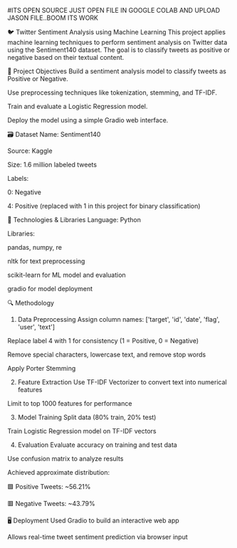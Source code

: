 #ITS OPEN SOURCE JUST OPEN FILE IN GOOGLE COLAB AND UPLOAD JASON FILE..BOOM ITS WORK


🐦 Twitter Sentiment Analysis using Machine Learning
This project applies machine learning techniques to perform sentiment analysis on Twitter data using the Sentiment140 dataset. The goal is to classify tweets as positive or negative based on their textual content.


📌 Project Objectives
Build a sentiment analysis model to classify tweets as Positive or Negative.

Use preprocessing techniques like tokenization, stemming, and TF-IDF.

Train and evaluate a Logistic Regression model.

Deploy the model using a simple Gradio web interface.



🗃 Dataset
Name: Sentiment140

Source: Kaggle

Size: 1.6 million labeled tweets


Labels:

0: Negative

4: Positive (replaced with 1 in this project for binary classification)

🧪 Technologies & Libraries
Language: Python


Libraries:

pandas, numpy, re

nltk for text preprocessing

scikit-learn for ML model and evaluation

gradio for model deployment


🔍 Methodology
1. Data Preprocessing
Assign column names: ['target', 'id', 'date', 'flag', 'user', 'text']

Replace label 4 with 1 for consistency (1 = Positive, 0 = Negative)

Remove special characters, lowercase text, and remove stop words

Apply Porter Stemming


2. Feature Extraction
Use TF-IDF Vectorizer to convert text into numerical features

Limit to top 1000 features for performance


3. Model Training
Split data (80% train, 20% test)

Train Logistic Regression model on TF-IDF vectors


4. Evaluation
Evaluate accuracy on training and test data

Use confusion matrix to analyze results

Achieved approximate distribution:

🟩 Positive Tweets: ~56.21%

🟥 Negative Tweets: ~43.79%


🖥 Deployment
Used Gradio to build an interactive web app

Allows real-time tweet sentiment prediction via browser input
